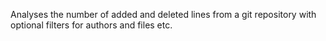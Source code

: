 Analyses the number of added and deleted lines from a git repository with optional filters for authors and files etc. 
